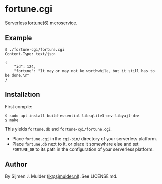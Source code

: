 fortune.cgi
===========
Serverless [fortune(6)](https://man.openbsd.org/fortune) microservice.

Example
-------
    $ ./fortune-cgi/fortune.cgi
    Content-Type: text/json
    
    {
        "id": 124,
        "fortune": "It may or may not be worthwhile, but it still has to be done.\n"
    }

Installation
------------
First compile:

    $ sudo apt install build-essential libsqlite3-dev libyajl-dev
    $ make

This yields `fortune.db` and `fortune-cgi/fortune.cgi`.

 - Place `fortune.cgi` in the `cgi-bin/` directory of your serverless
   platform.
 - Place `fortune.db` next to it, or place it somewhere else and set
   `FORTUNE_DB` to its path in the configuration of your serverless
   platform.

Author
------
By Sijmen J. Mulder (<ik@sjmulder.nl>). See LICENSE.md.
